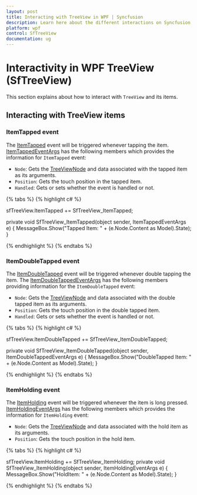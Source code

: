 ```yaml
---
layout: post
title: Interacting with TreeView in WPF | Syncfusion
description: Learn here about the different interactions on Syncfusion WPF TreeView (SfTreeView) control and more details.
platform: wpf
control: SfTreeView
documentation: ug
---
```


# Interactivity in WPF TreeView (SfTreeView)

 This section explains about how to interact with `TreeView` and its items.

## Interacting with TreeView items

### ItemTapped event

The [ItemTapped](https://help.syncfusion.com/cr/wpf/Syncfusion.UI.Xaml.TreeView.SfTreeView.html) event will be triggered whenever tapping the item.  [ItemTappedEventArgs](https://help.syncfusion.com/cr/wpf/Syncfusion.UI.Xaml.TreeView.ItemTappedEventArgs.html) has the following members which provides the information for `ItemTapped` event:

 * `Node`: Gets the [TreeViewNode](https://help.syncfusion.com/cr/wpf/Syncfusion.UI.Xaml.TreeView.Engine.TreeViewNode.html) and data associated with the tapped item as its arguments.
 * `Position`: Gets the touch position in the tapped item.
 * `Handled`: Gets or sets whether the event is handled or not.

{% tabs %}
{% highlight c# %}

sfTreeView.ItemTapped += SfTreeView_ItemTapped;

private void SfTreeView_ItemTapped(object sender, ItemTappedEventArgs e)
{
    MessageBox.Show("Tapped Item: " + (e.Node.Content as Model).State);
}

{% endhighlight %}
{% endtabs %}

### ItemDoubleTapped event

The [ItemDoubleTapped](https://help.syncfusion.com/cr/wpf/Syncfusion.UI.Xaml.TreeView.SfTreeView.html) event will be triggered whenever double tapping the item. The [ItemDoubleTappedEventArgs](https://help.syncfusion.com/cr/wpf/Syncfusion.UI.Xaml.TreeView.ItemDoubleTappedEventArgs.html) has the following members providing information for the `ItemDoubleTapped` event:

 * `Node`: Gets the [TreeViewNode](https://help.syncfusion.com/cr/wpf/Syncfusion.UI.Xaml.TreeView.Engine.TreeViewNode.html) and data associated with the double tapped item as its arguments.
 * `Position`: Gets the touch position in the double tapped item.
 * `Handled`: Gets or sets whether the event is handled or not.

{% tabs %}
{% highlight c# %}

sfTreeView.ItemDoubleTapped += SfTreeView_ItemDoubleTapped;

private void SfTreeView_ItemDoubleTapped(object sender, ItemDoubleTappedEventArgs e)
{
    MessageBox.Show("DoubleTapped Item: " + (e.Node.Content as Model).State);
}

{% endhighlight %}
{% endtabs %}

### ItemHolding event

The [ItemHolding](https://help.syncfusion.com/cr/wpf/Syncfusion.UI.Xaml.TreeView.SfTreeView.html) event will be triggered whenever the item is long pressed.
 [ItemHoldingEventArgs](https://help.syncfusion.com/cr/wpf/Syncfusion.UI.Xaml.TreeView.ItemHoldingEventArgs.html) has the following members which provides the information for `ItemHolding` event:

 * `Node`: Gets the [TreeViewNode](https://help.syncfusion.com/cr/wpf/Syncfusion.UI.Xaml.TreeView.Engine.TreeViewNode.html) and data associated with the hold item as its arguments.
 * `Position`: Gets the touch position in the hold item.
 
{% tabs %}
{% highlight c# %}

sfTreeView.ItemHolding += SfTreeView_ItemHolding;
private void SfTreeView_ItemHolding(object sender, ItemHoldingEventArgs e)
{
    MessageBox.Show("HoldItem: " + (e.Node.Content as Model).State);
}

{% endhighlight %}
{% endtabs %}